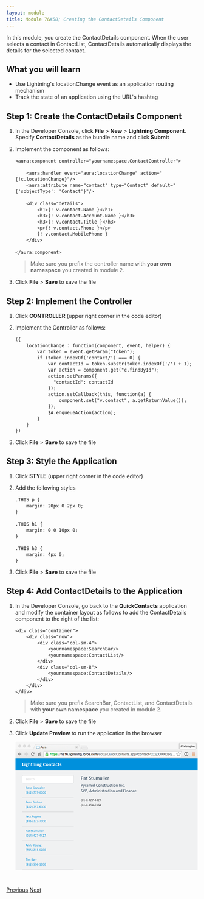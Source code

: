 ```yaml
---
layout: module
title: Module 7&#58; Creating the ContactDetails Component
---
```


In this module, you create the ContactDetails component. When the user selects a contact in ContactList, ContactDetails automatically displays the details for the selected contact.

## What you will learn

- Use Lightning's locationChange event as an application routing mechanism
- Track the state of an application using the URL's hashtag


## Step 1: Create the ContactDetails Component

1. In the Developer Console, click **File** > **New** > **Lightning Component**. Specify **ContactDetails** as the bundle name and click **Submit**

1. Implement the component as follows:

    ```
    <aura:component controller="yournamespace.ContactController">

        <aura:handler event="aura:locationChange" action="{!c.locationChange}"/>
        <aura:attribute name="contact" type="Contact" default="{'sobjectType': 'Contact'}"/>

        <div class="details">
            <h1>{! v.contact.Name }</h1>
            <h3>{! v.contact.Account.Name }</h3>
            <h3>{! v.contact.Title }</h3>
            <p>{! v.contact.Phone }</p>
            {! v.contact.MobilePhone }
        </div>

    </aura:component>
    ```
    > Make sure you prefix the controller name with **your own namespace** you created in module 2.


1. Click **File** > **Save** to save the file


## Step 2: Implement the Controller

1. Click **CONTROLLER** (upper right corner in the code editor)

1. Implement the Controller as follows:

    ```
    ({
        locationChange : function(component, event, helper) {
            var token = event.getParam("token");
            if (token.indexOf('contact/') === 0) {
                var contactId = token.substr(token.indexOf('/') + 1);
                var action = component.get("c.findById");
                action.setParams({
                  "contactId": contactId
                });
                action.setCallback(this, function(a) {
                    component.set("v.contact", a.getReturnValue());
                });
                $A.enqueueAction(action);
            }
        }
    })
    ```

1. Click **File** > **Save** to save the file

## Step 3: Style the Application

1. Click **STYLE** (upper right corner in the code editor)

1. Add the following styles

    ```
    .THIS p {
        margin: 20px 0 2px 0;
    }

    .THIS h1 {
        margin: 0 0 10px 0;
    }

    .THIS h3 {
        margin: 4px 0;
    }
    ```

1. Click **File** > **Save** to save the file

## Step 4: Add ContactDetails to the Application

1. In the Developer Console, go back to the **QuickContacts** application and modify the container layout as follows to add the ContactDetails component to the right of the list:

    ```
    <div class="container">
        <div class="row">
            <div class="col-sm-4">
                <yournamespace:SearchBar/>
                <yournamespace:ContactList/>
            </div>
            <div class="col-sm-8">
                <yournamespace:ContactDetails/>
            </div>
        </div>
    </div>
    ```

    > Make sure you prefix SearchBar, ContactList, and ContactDetails with **your own namespace** you created in module 2.

1. Click **File** > **Save** to save the file

1. Click **Update Preview** to run the application in the browser

    ![](images/app-v5.png)



<div class="row" style="margin-top:40px;">
<div class="col-sm-12">
<a href="create-searchbar-component.html" class="btn btn-default"><i class="glyphicon glyphicon-chevron-left"></i> Previous</a>
<a href="next.html" class="btn btn-default pull-right">Next <i class="glyphicon glyphicon-chevron-right"></i></a>
</div>
</div>
